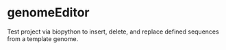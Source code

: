 genomeEditor
============

Test project via biopython to insert, delete, and replace defined sequences from a template genome.
